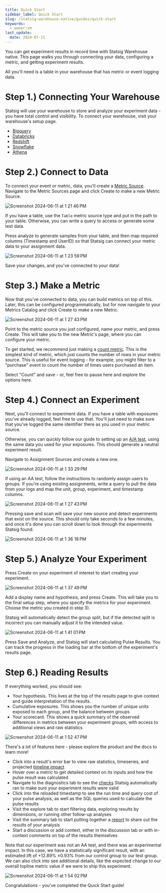 ```yaml
---
title: Quick Start
sidebar_label: Quick Start
slug: /statsig-warehouse-native/guides/quick-start
keywords:
  - owner:vm
last_update:
  date: 2024-07-11
---
```


You can get experiment results in record time with Statsig Warehouse native. This page walks you through connecting your data, configuring a metric, and getting experiment results.

All you'll need is a table in your warehouse that has metric or event logging data.

# Step 1.) Connecting Your Warehouse

Statsig will use your warehouse to store and analyze your experiment data - you have total control and visibility. To connect your warehouse, visit your warehouse's setup page.

- [Bigquery](../connecting-your-warehouse/bigquery.md)
- [Databricks](../connecting-your-warehouse/databricks.md)
- [Redshift](../connecting-your-warehouse/redshift.md)
- [Snowflake](../connecting-your-warehouse/snowflake.md)
- [Athena](../connecting-your-warehouse/athena.md)

# Step 2.) Connect to Data

To connect your event or metric, data, you'll create a [Metric Source](/statsig-warehouse-native/configuration/metric-sources.md). Navigate to the Metric Sources page and click Create to make a new Metric Source.

![Screenshot 2024-06-11 at 1 21 46 PM](https://github.com/statsig-io/docs/assets/102695539/66229d92-99a8-45c6-9a1c-7f8585465338)

If you have a table, use the `Table` metric source type and put in the path to your table. Otherwise, you can write a query to access or generate some test data.

Press analyze to generate samples from your table, and then map required columns (Timestamp and UserID) so that Statsig can connect your metric data to your assignment data.

![Screenshot 2024-06-11 at 1 23 59 PM](https://github.com/statsig-io/docs/assets/102695539/c0982d71-71c5-4899-bed9-a72c7db59515)

Save your changes, and you've connected to your data!

# Step 3.) Make a Metric

Now that you've connected to data, you can build metrics on top of this. Later, this can be configured programmatically, but for now navigate to your Metrics Catalog and click Create to make a new Metric.

![Screenshot 2024-06-11 at 1 27 43 PM](https://github.com/statsig-io/docs/assets/102695539/8b997a0c-22e9-409d-8918-d21a95af1367)

Point to the metric source you just configured, name your metric, and press Create. This will take you to the new Metric's page, where you can configure your metric.

To get started, we recommend just making a [count metric](/statsig-warehouse-native/metrics/count). This is the simplest kind of metric, which just counts the number of rows in your metric source. This is useful for event logging - for example, you might filter to a "purchase" event to count the number of times users purchased an item.

Select "Count" and save - or, feel free to pause here and explore the options here.

# Step 4.) Connect an Experiment

Next, you'll connect to experiment data. If you have a table with exposures you've already logged, feel free to use that. You'll just need to make sure that you've logged the same identifier there as you used in your metric source.

Otherwise, you can quickly follow our guide to setting up an [A/A test](/guides/aa-test), using the same data you used for your exposures. This should generate a neutral experiment result.

Navigate to Assignment Sources and create a new one.

![Screenshot 2024-06-11 at 1 33 29 PM](https://github.com/statsig-io/docs/assets/102695539/fe0e4c5d-e2a6-4943-9b09-cb81dbadee9e)

If using an AA test, follow the instructions to randomly assign users to groups. If you're using existing assignments, write a query to pull the data from your logs and map the unit, group, experiment, and timestamp columns.

![Screenshot 2024-06-11 at 1 27 43 PM](https://github.com/statsig-io/docs/assets/102695539/08e3f20c-1590-4b08-ad60-fa96ecbf15cb)

Pressing save and scan will save your new source and detect experiments that exist on the source. This should only take seconds to a few minutes, and once it's done you can scroll down to look through the experiments Statsig found.

![Screenshot 2024-06-11 at 1 36 18 PM](https://github.com/statsig-io/docs/assets/102695539/8be2f079-4440-4742-9727-08e25b65c84b)

# Step 5.) Analyze Your Experiment

Press Create on your experiment of interest to start creating your experiment.

![Screenshot 2024-06-11 at 1 37 49 PM](https://github.com/statsig-io/docs/assets/102695539/fc6e7092-b621-494a-bedb-8cd03a64d510)

Add a display name and hypothesis, and press Create. This will take you to the final setup step, where you specify the metrics for your experiment. Choose the metric you created in step 3).

Statsig will automatically detect the group split, but if the detected split is incorrect you can manually adjust it to the intended value.

![Screenshot 2024-06-11 at 1 41 01 PM](https://github.com/statsig-io/docs/assets/102695539/287bc60b-23a6-4681-ac26-282ce8b88c13)

Press Save and Analyze, and Statsig will start calculating Pulse Results. You can track the progress in the loading bar at the bottom of the experiment's results page.

# Step 6.) Reading Results

If everything worked, you should see:

- Your hypothesis. This lives at the top of the results page to give context and guide interpretation of the results.
- Cumulative exposures. This shows you the number of unique units exposed to each group, and the balance between groups
- Your scorecard. This shows a quick summary of the observed differences in metrics between your experiment groups, with access to additional views and raw statistics

![Screenshot 2024-06-11 at 1 52 47 PM](https://github.com/statsig-io/docs/assets/102695539/38f4f438-2592-44cb-9063-d3bc97da404b)

There's a lot of features here - please explore the product and the docs to learn more!

- Click into a result's error bar to view raw statistics, timeseries, and projected [timeline impact](/stats-engine/topline-impact)
- Hover over a metric to get detailed context on its inputs and how the pulse result was calculated
- Navigate to the diagnostics tab to see the [checks](/statsig-warehouse-native/features/monitor-an-experiment) Statsig automatically ran to make sure your experiment results were valid
- Click into the reloaded timestamp to see the run time and query cost of your pulse analysis, as well as the SQL queries used to calculate the pulse results
- Visit the explore tab to start filtering data, exploring results by dimensions, or running other follow-up analyses
- Visit the summary tab to start putting together a [report](/statsig-warehouse-native/features/reports) to share out the results of your analysis
- Start a discussion or add context, either in the discussion tab or with in-context comments on top of the results themselves

Note that our experiment was not an AA test, and there was an experimental impact. In this case, we have a statistically significant result, with an estimated lift of +12.89% ±0.93% from our control group to our test group. We can also click into see additional details, like the expected change to our overall topline metric value if we were to ship this experiment.

![Screenshot 2024-06-11 at 1 54 02 PM](https://github.com/statsig-io/docs/assets/102695539/33e5fc2a-9b36-43f9-a6c2-2936867a7980)

Congratulations - you've completed the Quick Start guide!
